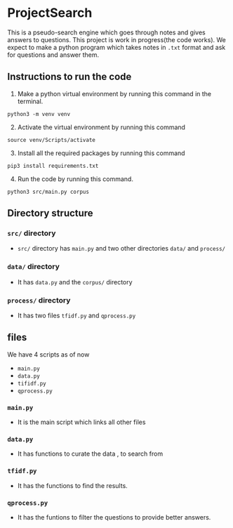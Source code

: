 # ProjectSearch
This is a pseudo-search engine which goes through notes and gives answers to questions.
This project is work in progress(the code works).
We expect to make a python program which takes notes in `.txt` format and ask for questions and answer them.

## Instructions to run the code
1. Make a python virtual environment by running this command in the terminal.
```
python3 -m venv venv
```
2. Activate the virtual environment by running this command
```
source venv/Scripts/activate
```
3. Install all the required packages by running this command
```
pip3 install requirements.txt
```
4. Run the code by running this command.
```
python3 src/main.py corpus
```

## Directory structure  


### `src/` directory
- `src/` directory has `main.py` and two other directories `data/` and `process/`
### `data/` directory
- It has `data.py` and the `corpus/` directory
### `process/` directory 
- It has two files `tfidf.py` and `qprocess.py`

## files
We have 4 scripts as of now 
- `main.py`
- `data.py`
- `tifidf.py`
- `qprocess.py`

### `main.py`
- It is the main script which links all other files

### `data.py`
- It has functions to curate the data , to search from 

### `tfidf.py`
- It has the functions to find the results.

### `qprocess.py`
- It has the funtions to filter the questions to provide better answers.
<!--
## Current Deliverables
- [x] take an input from `.txt` files and 
- [x] take questions as input and also the marking for the question
- [x] make a tf-idf algorithm to rank the sentences
- [x] and return those sentences
-->
<!--
## Deadline 
 We expect to complete this project before March 2021
-->
